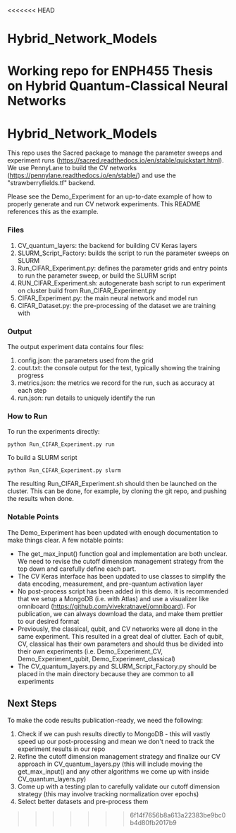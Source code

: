 <<<<<<< HEAD
# Hybrid_Network_Models
Working repo for ENPH455 Thesis on Hybrid Quantum-Classical Neural Networks
=======
# Hybrid_Network_Models
This repo uses the Sacred package to manage the parameter sweeps and experiment runs (https://sacred.readthedocs.io/en/stable/quickstart.html). 
We use PennyLane to build the CV networks (https://pennylane.readthedocs.io/en/stable/) and use the "strawberryfields.tf" backend.

Please see the Demo_Experiment for an up-to-date example of how to properly generate and run CV network experiments.
This README references this as the example. 

### Files
1. CV_quantum_layers: the backend for building CV Keras layers
2. SLURM_Script_Factory: builds the script to run the parameter sweeps on SLURM
3. Run_CIFAR_Experiment.py: defines the parameter grids and entry points to run the parameter sweep, or build the SLURM script
4. RUN_CIFAR_Experiment.sh: autogenerate bash script to run experiment on cluster build from Run_CIFAR_Experiment.py
5. CIFAR_Experiment.py: the main neural network and model run
6. CIFAR_Dataset.py: the pre-processing of the dataset we are training with

### Output
The output experiment data contains four files: 
1. config.json: the parameters used from the grid
2. cout.txt: the console output for the test, typically showing the training progress
3. metrics.json: the metrics we record for the run, such as accuracy at each step
4. run.json: run details to uniquely identify the run

### How to Run
To run the experiments directly: 
```
python Run_CIFAR_Experiment.py run
```
To build a SLURM script
```
python Run_CIFAR_Experiment.py slurm
```
The resulting Run_CIFAR_Experiment.sh should then be launched on the cluster. This can be done, for example, by 
cloning the git repo, and pushing the results when done. 

### Notable Points
The Demo_Experiment has been updated with enough documentation to make things clear. A few notable points: 
- The get_max_input() function goal and implementation are both unclear. We need to revise the cutoff dimension management strategy from the top down and carefully define each part. 
- The CV Keras interface has been updated to use classes to simplify the data encoding, measurement, and pre-quantum activation layer
- No post-process script has been added in this demo. It is recommended that we setup a MongoDB (i.e. with Atlas) and use a visualizer like omniboard (https://github.com/vivekratnavel/omniboard). For publication, we can always download the data, and make them prettier to our desired format
- Previously, the classical, qubit, and CV networks were all done in the same experiment. This resulted in a great deal of clutter. Each of qubit, CV, classical has their own parameters and should thus be divided into their own experiments (i.e. Demo_Experiment_CV, Demo_Experiment_qubit, Demo_Experiment_classical)
- The CV_quantum_layers.py and SLURM_Script_Factory.py should be placed in the main directory because they are common to all experiments 

## Next Steps
To make the code results publication-ready, we need the following: 
1. Check if we can push results directly to MongoDB - this will vastly speed up our post-processing and mean we don't need to track the experiment results in our repo
2. Refine the cutoff dimension management strategy and finalize our CV approach in CV_quantum_layers.py (this will include moving the get_max_input() and any other algorithms we come up with inside CV_quantum_layers.py)
3. Come up with a testing plan to carefully validate our cutoff dimension strategy (this may involve tracking normalization over epochs) 
4. Select better datasets and pre-process them 
>>>>>>> 6f14f7656b8a613a22383be9bc0b4d80fb2017b9
